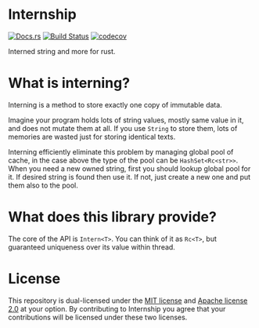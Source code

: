 Internship
===========

[![Docs.rs](https://docs.rs/internship/badge.svg)](https://docs.rs/internship)
[![Build Status](https://travis-ci.org/HyeonuPark/internship-rs.svg?branch=master)](https://travis-ci.org/HyeonuPark/internship-rs)
[![codecov](https://codecov.io/gh/HyeonuPark/internship-rs/branch/master/graph/badge.svg)](https://codecov.io/gh/HyeonuPark/internship-rs)

Interned string and more for rust.

# What is interning?

Interning is a method to store exactly one copy of immutable data.

Imagine your program holds lots of string values, mostly same value in it,
and does not mutate them at all. If you use `String` to store them,
lots of memories are wasted just for storing identical texts.

Interning efficiently eliminate this problem by managing global pool of cache,
in the case above the type of the pool can be `HashSet<Rc<str>>`.
When you need a new owned string, first you should lookup global pool for it.
If desired string is found then use it.
If not, just create a new one and put them also to the pool.

# What does this library provide?

The core of the API is `Intern<T>`. You can think of it as `Rc<T>`,
but guaranteed uniqueness over its value within thread.

# License

This repository is dual-licensed under the [MIT license][license-mit]
and [Apache license 2.0][license-apl] at your option.
By contributing to Internship you agree that your contributions will be licensed
under these two licenses.

<!-- links -->

[license-mit]: ./LICENSE-MIT
[license-apl]: ./LICENSE-APACHE
